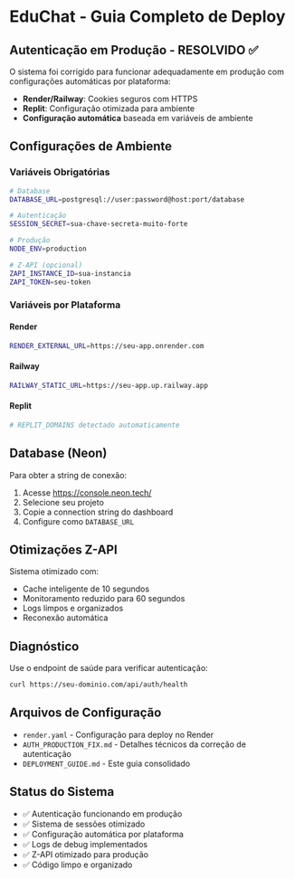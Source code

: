 # EduChat - Guia Completo de Deploy

## Autenticação em Produção - RESOLVIDO ✅

O sistema foi corrigido para funcionar adequadamente em produção com configurações automáticas por plataforma:

- **Render/Railway**: Cookies seguros com HTTPS
- **Replit**: Configuração otimizada para ambiente
- **Configuração automática** baseada em variáveis de ambiente

## Configurações de Ambiente

### Variáveis Obrigatórias
```bash
# Database
DATABASE_URL=postgresql://user:password@host:port/database

# Autenticação
SESSION_SECRET=sua-chave-secreta-muito-forte

# Produção
NODE_ENV=production

# Z-API (opcional)
ZAPI_INSTANCE_ID=sua-instancia
ZAPI_TOKEN=seu-token
```

### Variáveis por Plataforma

#### Render
```bash
RENDER_EXTERNAL_URL=https://seu-app.onrender.com
```

#### Railway
```bash
RAILWAY_STATIC_URL=https://seu-app.up.railway.app
```

#### Replit
```bash
# REPLIT_DOMAINS detectado automaticamente
```

## Database (Neon)

Para obter a string de conexão:
1. Acesse https://console.neon.tech/
2. Selecione seu projeto
3. Copie a connection string do dashboard
4. Configure como `DATABASE_URL`

## Otimizações Z-API

Sistema otimizado com:
- Cache inteligente de 10 segundos
- Monitoramento reduzido para 60 segundos
- Logs limpos e organizados
- Reconexão automática

## Diagnóstico

Use o endpoint de saúde para verificar autenticação:
```bash
curl https://seu-dominio.com/api/auth/health
```

## Arquivos de Configuração

- `render.yaml` - Configuração para deploy no Render
- `AUTH_PRODUCTION_FIX.md` - Detalhes técnicos da correção de autenticação
- `DEPLOYMENT_GUIDE.md` - Este guia consolidado

## Status do Sistema

- ✅ Autenticação funcionando em produção
- ✅ Sistema de sessões otimizado  
- ✅ Configuração automática por plataforma
- ✅ Logs de debug implementados
- ✅ Z-API otimizado para produção
- ✅ Código limpo e organizado